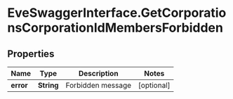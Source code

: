 # EveSwaggerInterface.GetCorporationsCorporationIdMembersForbidden

## Properties
Name | Type | Description | Notes
------------ | ------------- | ------------- | -------------
**error** | **String** | Forbidden message | [optional] 


